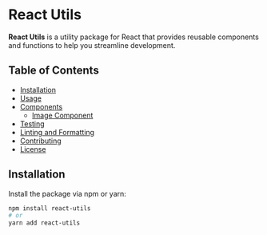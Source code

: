 # React Utils

**React Utils** is a utility package for React that provides reusable components and functions to help you streamline development.

## Table of Contents

- [Installation](#installation)
- [Usage](#usage)
- [Components](#components)
  - [Image Component](#image-component)
- [Testing](#testing)
- [Linting and Formatting](#linting-and-formatting)
- [Contributing](#contributing)
- [License](#license)

## Installation

Install the package via npm or yarn:

```bash
npm install react-utils
# or
yarn add react-utils
```
